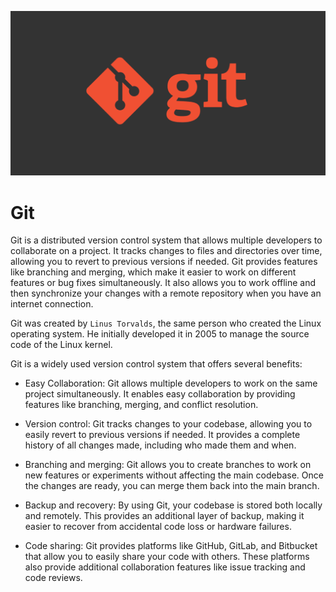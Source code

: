 ![38](../assets/38-git.png)

# Git

Git is a distributed version control system that allows multiple developers to collaborate on a project. It tracks changes to files and directories over time, allowing you to revert to previous versions if needed. Git provides features like branching and merging, which make it easier to work on different features or bug fixes simultaneously. It also allows you to work offline and then synchronize your changes with a remote repository when you have an internet connection.

Git was created by `Linus Torvalds`, the same person who created the Linux operating system. He initially developed it in 2005 to manage the source code of the Linux kernel.

Git is a widely used version control system that offers several benefits:

* Easy Collaboration: Git allows multiple developers to work on the same project simultaneously. It enables easy collaboration by providing features like branching, merging, and conflict resolution.

* Version control: Git tracks changes to your codebase, allowing you to easily revert to previous versions if needed. It provides a complete history of all changes made, including who made them and when.

* Branching and merging: Git allows you to create branches to work on new features or experiments without affecting the main codebase. Once the changes are ready, you can merge them back into the main branch.

* Backup and recovery: By using Git, your codebase is stored both locally and remotely. This provides an additional layer of backup, making it easier to recover from accidental code loss or hardware failures.

* Code sharing: Git provides platforms like GitHub, GitLab, and Bitbucket that allow you to easily share your code with others. These platforms also provide additional collaboration features like issue tracking and code reviews.

